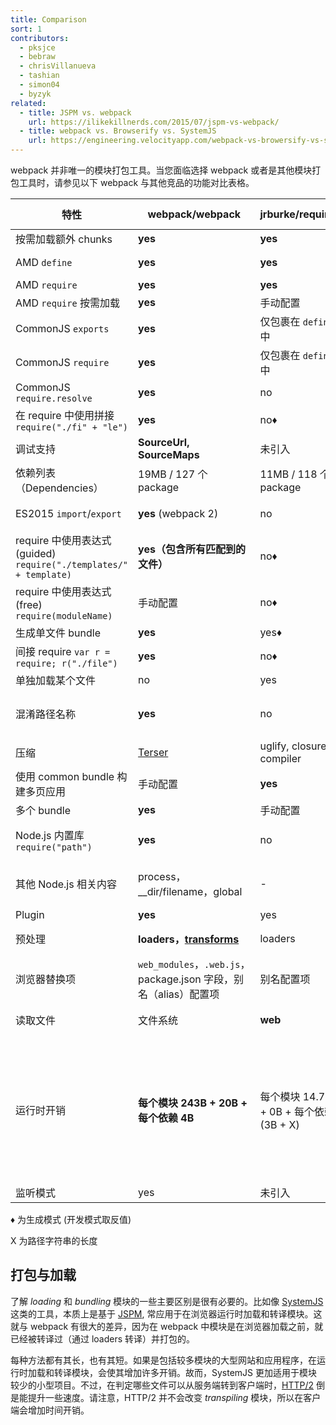 ```yaml
---
title: Comparison
sort: 1
contributors:
  - pksjce
  - bebraw
  - chrisVillanueva
  - tashian
  - simon04
  - byzyk
related:
  - title: JSPM vs. webpack
    url: https://ilikekillnerds.com/2015/07/jspm-vs-webpack/
  - title: webpack vs. Browserify vs. SystemJS
    url: https://engineering.velocityapp.com/webpack-vs-browersify-vs-systemjs-for-spas-95b349a41fa0
---
```


webpack 并非唯一的模块打包工具。当您面临选择 webpack 或者是其他模块打包工具时，请参见以下 webpack 与其他竞品的功能对比表格。

| 特性 | webpack/webpack | jrburke/requirejs | substack/node-browserify | jspm/jspm-cli | rollup/rollup | brunch/brunch |
|---------|-----------------|-------------------|--------------------------|---------------|---------------|---------------|
| 按需加载额外 chunks | __yes__ | __yes__ | no | [System.import](https://github.com/systemjs/systemjs/blob/master/docs/system-api.md#systemimportmodulename--normalizedparentname---promisemodule) | no | no |
| AMD `define` | __yes__ | __yes__ | [deamdify](https://github.com/jaredhanson/deamdify) | yes | [rollup-plugin-amd](https://github.com/piuccio/rollup-plugin-amd) | yes |
| AMD `require` | __yes__ | __yes__ | no | yes | no | yes |
| AMD `require` 按需加载 | __yes__ | 手动配置 | no | yes | no | no |
| CommonJS `exports` | __yes__ | 仅包裹在 `define` 中 | __yes__ | yes | [commonjs-plugin](https://github.com/rollup/rollup-plugin-commonjs) | yes |
| CommonJS `require` | __yes__ | 仅包裹在 `define` 中  | __yes__ | yes | [commonjs-plugin](https://github.com/rollup/rollup-plugin-commonjs) | yes |
| CommonJS `require.resolve` | __yes__ | no | no | no | no | |
| 在 require 中使用拼接 `require("./fi" + "le")` | __yes__ | no♦ | no | no | no | |
| 调试支持 | __SourceUrl, SourceMaps__ | 未引入 | SourceMaps | __SourceUrl, SourceMaps__ | __SourceUrl, SourceMaps__ | SourceMaps |
| 依赖列表（Dependencies） | 19MB / 127 个 package | 11MB / 118 个 package | __1.2MB / 1 package__ | 26MB / 131 个 package | ?MB / 3 个 package | |
| ES2015 `import`/`export` | __yes__ (webpack 2) | no | no | __yes__ | __yes__ | yes，通过 [es6 module 转译器](https://github.com/gcollazo/es6-module-transpiler-brunch)
| require 中使用表达式 (guided) `require("./templates/" + template)` | __yes（包含所有匹配到的文件）__ | no♦ | no | no | no | no |
| require 中使用表达式 (free) `require(moduleName)` | 手动配置 | no♦ | no | no | no | |
| 生成单文件 bundle | __yes__ | yes♦ | yes | yes | yes | yes |
| 间接 require `var r = require; r("./file")` | __yes__ | no♦ | no | no | no | |
| 单独加载某个文件 | no | yes | no | yes | no | no |
| 混淆路径名称 | __yes__ | no | 部分 | yes | 未引入（路径名称未包含在 bundle 中） | no |
| 压缩 | [Terser](https://github.com/fabiosantoscode/terser) | uglify, closure compiler | [uglifyify](https://github.com/hughsk/uglifyify) | yes | [uglify-plugin](https://github.com/TrySound/rollup-plugin-uglify) | [UglifyJS-brunch](https://github.com/brunch/uglify-js-brunch)
| 使用 common bundle 构建多页应用 | 手动配置 | __yes__ | 手动配置 | 使用 bundle 算法 | no | no|
| 多个 bundle | __yes__ | 手动配置 | 手动配置 | yes | no | yes |
| Node.js 内置库 `require("path")` | __yes__ | no | __yes__ | __yes__ | [node-resolve-plugin](https://github.com/rollup/rollup-plugin-node-resolve) | |
| 其他 Node.js 相关内容 | process，__dir/filename，global | - | process，__dir/filename，global | process，__dir/filename，global for cjs | global ([commonjs-plugin](https://github.com/rollup/rollup-plugin-commonjs)) | |
| Plugin | __yes__ | yes | __yes__ | yes | yes | yes |
| 预处理 | __loaders，[transforms](https://github.com/webpack-contrib/transform-loader)__ | loaders | transforms | plugin translate | plugin transforms | compilers，optimizers |
| 浏览器替换项 | `web_modules`，`.web.js`，package.json 字段，别名（alias）配置项 | 别名配置项 | package.json 字段，别名配置项 | package.json，别名配置项 | no | |
| 读取文件 | 文件系统 | __web__ | 文件系统 | 使用插件 | 文件系统或者使用插件 | 文件系统 |
| 运行时开销 | __每个模块 243B + 20B + 每个依赖 4B__ | 每个模块 14.7kB + 0B + 每个依赖 (3B + X) | 每个模块 415B + 25B + 每个依赖 (6B + 2X) | 自运行 bundle 5.5kB，所有 loader 和 polyfill 38kB，普通模块 0，293B CJS，ES2015 System.register 压缩 (gzip) 前 139B | __ES2015 module 无开销__ （其他格式可能会有）| |
| 监听模式 | yes | 未引入 | [watchify](https://github.com/browserify/watchify) | dev 中未引入 | [rollup-watch](https://github.com/rollup/rollup-watch) | yes |

♦ 为生成模式 (开发模式取反值)

X 为路径字符串的长度


## 打包与加载

了解 _loading_ 和 _bundling_ 模块的一些主要区别是很有必要的。比如像 [SystemJS](https://github.com/systemjs/systemjs) 这类的工具，本质上是基于 [JSPM](https://github.com/jspm/jspm-cli), 常应用于在浏览器运行时加载和转译模块。这就与 webpack 有很大的差异，因为在 webpack 中模块是在浏览器加载之前，就已经被转译过（通过 loaders 转译）并打包的。

每种方法都有其长，也有其短。如果是包括较多模块的大型网站和应用程序，在运行时加载和转译模块，会使其增加许多开销。故而，SystemJS 更加适用于模块较少的小型项目。不过，在判定哪些文件可以从服务端转到客户端时，[HTTP/2](https://http2.github.io/) 倒是能提升一些速度。请注意，HTTP/2 并不会改变 _transpiling_ 模块，所以在客户端会增加时间开销。
